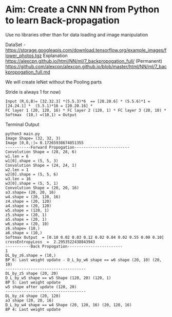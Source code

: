 
# Aim: Create a CNN NN from Python to learn Back-propagation

Use no libraries other than for data loading and image manipulation 

DataSet - https://storage.googleapis.com/download.tensorflow.org/example_images/flower_photos.tgz
Explanation https://alexcpn.github.io/html/NN/ml/7_backpropogation_full/
(Permanent) https://github.com/alexcpn/alexcpn.github.io/blob/master/html/NN/ml/7_backpropogation_full.md

We will create leNet without the Pooling parts

Stride is always 1 for now)

```
Input (R,G,B)= [32.32.3] *(5.5.3)*6  == [28.28.6] * (5.5.6)*1 = [24.24.1] *  (5.5.1)*16 = [20.20.16] *
FC layer 1 (20, 120, 16) * FC layer 2 (120, 1) * FC layer 3 (20, 10) * Softmax  (10,) =(10,1) = Output
```

Terminal Output

```
python3 main.py
Image Shape= (32, 32, 3)
Image [0,0,:]= 0.17265938674851355
-----------Forward Propogation------------------------
Convolution Shape = (28, 28, 6)
w1.len = 6
w1[0].shape = (5, 5, 3)
Convolution Shape = (24, 24, 1)
w2.len = 1
w2[0].shape = (5, 5, 6)
w3.len = 16
w3[0].shape = (5, 5, 1)
Convolution Shape = (20, 20, 16)
a3.shape= (20, 20, 16)
w4.shape = (20, 120, 16)
z4.shape = (20, 120)
a4.shape = (20, 120)
w5.shape = (120, 1)
z5.shape = (20, 1)
a5.shape = (20, 1)
w6.shape = (20, 10)
z6.shape= (10,)
a6.shape = (10,)
Softmax Output  = [0.10 0.02 0.03 0.12 0.02 0.04 0.02 0.55 0.00 0.10]
crossEntropyLoss  =  2.2953522438843943
-----------Back Propogation------------------------
1
DL_by_z6.shape = (10,)
BP 6: Last weight update - D_L_by_w6 shape == w6 shape (20, 10) (20, 10)
-----------------------------------
DL_by_z5 shape (20, 20)
D_L_by_w5 shape == w5 Shape (120, 20) (120, 1)
BP 5: Last weight update
w5 shape after update (120, 20)
-----------------------------------
DL_by_z4 shape (20, 120)
a3 shape (20, 20, 16)
D_L_by_w4 shape == w4 Shape (20, 120, 16) (20, 120, 16)
BP 4: Last weight update
```

